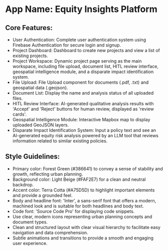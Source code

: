 # **App Name**: Equity Insights Platform

## Core Features:

- User Authentication: Complete user authentication system using Firebase Authentication for secure login and signup.
- Project Dashboard: Dashboard to create new projects and view a list of existing projects.
- Project Workspace: Dynamic project page serving as the main workspace, including file upload, document list, HITL review interface, geospatial intelligence module, and a disparate impact identification system.
- File Upload: File Upload component for documents (.pdf, .txt) and geospatial data (.geojson).
- Document List: Display the name and analysis status of all uploaded files.
- HITL Review Interface: AI-generated qualitative analysis results with 'Accept' and 'Reject' buttons for human review, displayed as 'review cards'.
- Geospatial Intelligence Module: Interactive Mapbox map to display uploaded GeoJSON layers.
- Disparate Impact Identification System: Input a policy text and see an AI-generated equity risk analysis powered by an LLM tool that reviews information related to similar existing policies.

## Style Guidelines:

- Primary color: Forest Green (#386641) to convey a sense of stability and growth, reflecting urban planning.
- Background color: Light Beige (#FAF2E7) for a clean and neutral backdrop.
- Accent color: Terra Cotta (#A75D5D) to highlight important elements and provide a grounded feel.
- Body and headline font: 'Inter', a sans-serif font that offers a modern, machined look and is suitable for both headlines and body text.
- Code font: 'Source Code Pro' for displaying code snippets.
- Use clear, modern icons representing urban planning concepts and document types.
- Clean and structured layout with clear visual hierarchy to facilitate easy navigation and data comprehension.
- Subtle animations and transitions to provide a smooth and engaging user experience.